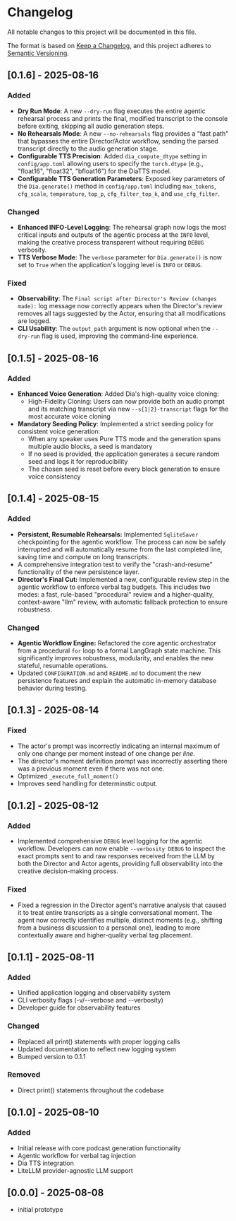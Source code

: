 # Changelog

All notable changes to this project will be documented in this file.

The format is based on [Keep a Changelog](https://keepachangelog.com/en/1.0.0/),
and this project adheres to [Semantic Versioning](https://semver.org/spec/v2.0.0.html).


## [0.1.6] - 2025-08-16

### Added
- **Dry Run Mode**: A new `--dry-run` flag executes the entire agentic rehearsal process and prints the final, modified transcript to the console before exiting, skipping all audio generation steps.
- **No Rehearsals Mode**: A new `--no-rehearsals` flag provides a "fast path" that bypasses the entire Director/Actor workflow, sending the parsed transcript directly to the audio generation stage.
- **Configurable TTS Precision**: Added `dia_compute_dtype` setting in `config/app.toml` allowing users to specify the `torch.dtype` (e.g., "float16", "float32", "bfloat16") for the DiaTTS model.
- **Configurable TTS Generation Parameters**: Exposed key parameters of the `Dia.generate()` method in `config/app.toml` including `max_tokens`, `cfg_scale`, `temperature`, `top_p`, `cfg_filter_top_k`, and `use_cfg_filter`.

### Changed
- **Enhanced INFO-Level Logging**: The rehearsal graph now logs the most critical inputs and outputs of the agentic process at the `INFO` level, making the creative process transparent without requiring `DEBUG` verbosity.
- **TTS Verbose Mode**: The `verbose` parameter for `Dia.generate()` is now set to `True` when the application's logging level is `INFO` or `DEBUG`.

### Fixed
- **Observability**: The `Final script after Director's Review (changes made):` log message now correctly appears when the Director's review removes all tags suggested by the Actor, ensuring that all modifications are logged.
- **CLI Usability**: The `output_path` argument is now optional when the `--dry-run` flag is used, improving the command-line experience.

## [0.1.5] - 2025-08-16

### Added
- **Enhanced Voice Generation**: Added Dia's high-quality voice cloning:
  * High-Fidelity Cloning: Users can now provide both an audio prompt and its matching transcript via new `--s{1|2}-transcript` flags for the most accurate voice cloning
- **Mandatory Seeding Policy**: Implemented a strict seeding policy for consistent voice generation:
  * When any speaker uses Pure TTS mode and the generation spans multiple audio blocks, a seed is mandatory
  * If no seed is provided, the application generates a secure random seed and logs it for reproducibility
  * The chosen seed is reset before every block generation to ensure voice consistency

## [0.1.4] - 2025-08-15

### Added
- **Persistent, Resumable Rehearsals:** Implemented `SqliteSaver` checkpointing for the agentic workflow. The process can now be safely interrupted and will automatically resume from the last completed line, saving time and compute on long transcripts.
- A comprehensive integration test to verify the "crash-and-resume" functionality of the new persistence layer.
- **Director's Final Cut:** Implemented a new, configurable review step in the agentic workflow to enforce verbal tag budgets. This includes two modes: a fast, rule-based "procedural" review and a higher-quality, context-aware "llm" review, with automatic fallback protection to ensure robustness.

### Changed
- **Agentic Workflow Engine:** Refactored the core agentic orchestrator from a procedural `for` loop to a formal LangGraph state machine. This significantly improves robustness, modularity, and enables the new stateful, resumable operations.
- Updated `CONFIGURATION.md` and `README.md` to document the new persistence features and explain the automatic in-memory database behavior during testing.

## [0.1.3] - 2025-08-14

### Fixed
- The actor's prompt was incorrectly indicating an internal maximum of only one change per moment instead of one change per _line_.
- The director's moment definition prompt was incorrectly asserting there was a previous moment even if there was not one.
- Optimized `_execute_full_moment()`
- Improves seed handling for determinstic output.

## [0.1.2] - 2025-08-12

### Added
- Implemented comprehensive `DEBUG` level logging for the agentic workflow. Developers can now enable `--verbosity DEBUG` to inspect the exact prompts sent to and raw responses received from the LLM by both the Director and Actor agents, providing full observability into the creative decision-making process.

### Fixed
- Fixed a regression in the Director agent's narrative analysis that caused it to treat entire transcripts as a single conversational moment. The agent now correctly identifies multiple, distinct moments (e.g., shifting from a business discussion to a personal one), leading to more contextually aware and higher-quality verbal tag placement.

## [0.1.1] - 2025-08-11

### Added
- Unified application logging and observability system
- CLI verbosity flags (-v/--verbose and --verbosity)
- Developer guide for observability features

### Changed
- Replaced all print() statements with proper logging calls
- Updated documentation to reflect new logging system
- Bumped version to 0.1.1

### Removed
- Direct print() statements throughout the codebase

## [0.1.0] - 2025-08-10

### Added
- Initial release with core podcast generation functionality
- Agentic workflow for verbal tag injection
- Dia TTS integration
- LiteLLM provider-agnostic LLM support

## [0.0.0] - 2025-08-08
- initial prototype
